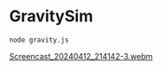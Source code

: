 # GravitySim

```
node gravity.js
```
[Screencast_20240412_214142-3.webm](https://github.com/e3dio/GravitySim/assets/85405955/8a6c2887-11c2-441a-a319-014f5ef31fcb)
